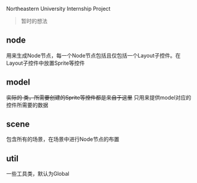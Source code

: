 Northeastern University Internship Project

> 暂时的想法

## node
用来生成Node节点，每一个Node节点包括且仅包括一个Layout子控件。在Layout子控件中放置Sprite等控件

## model
~~实际的 类，所需要创建的Sprite等控件都是来自于这里~~
只用来提供model对应的控件所需要的数据

## scene
包含所有的场景，在场景中进行Node节点的布置

## util
一些工具类，默认为Global
